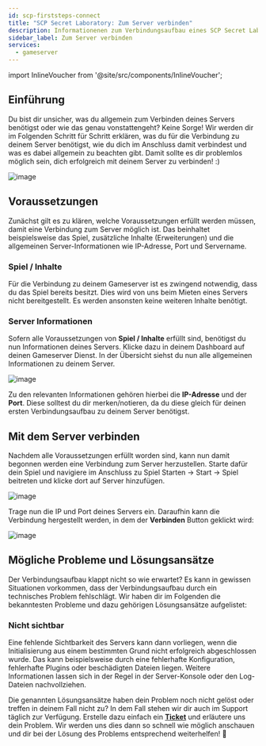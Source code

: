 ```yaml
---
id: scp-firststeps-connect
title: "SCP Secret Laboratory: Zum Server verbinden"
description: Informationenen zum Verbindungsaufbau eines SCP Secret Laboratory Server von ZAP-Hosting - ZAP-Hosting.com Dokumentation
sidebar_label: Zum Server verbinden
services:
  - gameserver
---
```


import InlineVoucher from '@site/src/components/InlineVoucher';

## Einführung

Du bist dir unsicher, was du allgemein zum Verbinden deines Servers benötigst oder wie das genau vonstattengeht? Keine Sorge! Wir werden dir im Folgenden Schritt für Schritt erklären, was du für die Verbindung zu deinem Server benötigst, wie du dich im Anschluss damit verbindest und was es dabei allgemein zu beachten gibt. Damit sollte es dir problemlos möglich sein, dich erfolgreich mit deinem Server zu verbinden! :)

![image](https://screensaver01.zap-hosting.com/index.php/s/2d8fzHa8HdTnD76/preview)

<InlineVoucher />

## Voraussetzungen

Zunächst gilt es zu klären, welche Voraussetzungen erfüllt werden müssen, damit eine Verbindung zum Server möglich ist. Das beinhaltet beispielsweise das Spiel, zusätzliche Inhalte (Erweiterungen) und die allgemeinen Server-Informationen wie IP-Adresse, Port und Servername. 



### Spiel / Inhalte

Für die Verbindung zu deinem Gameserver ist es zwingend notwendig, dass du das Spiel bereits besitzt. Dies wird von uns beim Mieten eines Servers nicht bereitgestellt. Es werden ansonsten keine weiteren Inhalte benötigt. 



### Server Informationen

Sofern alle Voraussetzungen von **Spiel / Inhalte** erfüllt sind, benötigst du nun Informationen deines Servers. Klicke dazu in deinem Dashboard auf deinen Gameserver Dienst. In der Übersicht siehst du nun alle allgemeinen Informationen zu deinem Server. 

![image](https://screensaver01.zap-hosting.com/index.php/s/DgTmxRmfYTW5MRd/preview)

Zu den relevanten Informationen gehören hierbei die **IP-Adresse** und der **Port**. Diese solltest du dir merken/notieren, da du diese gleich für deinen ersten Verbindungsaufbau zu deinem Server benötigst. 



## Mit dem Server verbinden

Nachdem alle Voraussetzungen erfüllt worden sind, kann nun damit begonnen werden eine Verbindung zum Server herzustellen. Starte dafür dein Spiel und navigiere im Anschluss zu Spiel Starten -> Start -> Spiel beitreten und klicke dort auf Server hinzufügen.

![image](https://screensaver01.zap-hosting.com/index.php/s/RnbfWzx6xr5BAF4/preview)


 Trage nun die IP und Port deines Servers ein. Daraufhin kann die Verbindung hergestellt werden, in dem der **Verbinden** Button geklickt wird:

![image](https://screensaver01.zap-hosting.com/index.php/s/kffc9W7k45GWW6C/preview)




## Mögliche Probleme und Lösungsansätze

Der Verbindungsaufbau klappt nicht so wie erwartet? Es kann in gewissen Situationen vorkommen, dass der Verbindungsaufbau durch ein technisches Problem fehlschlägt. Wir haben dir im Folgenden die bekanntesten Probleme und dazu gehörigen Lösungsansätze aufgelistet: 



### Nicht sichtbar

Eine fehlende Sichtbarkeit des Servers kann dann vorliegen, wenn die Initialisierung aus einem bestimmten Grund nicht erfolgreich abgeschlossen wurde. Das kann beispielsweise durch eine fehlerhafte Konfiguration, fehlerhafte Plugins oder beschädigten Dateien liegen. Weitere Informationen lassen sich in der Regel in der Server-Konsole oder den Log-Dateien nachvollziehen.



Die genannten Lösungsansätze haben dein Problem noch nicht gelöst oder treffen in deinem Fall nicht zu? In dem Fall stehen wir dir auch im Support täglich zur Verfügung. Erstelle dazu einfach ein **[Ticket](https://zap-hosting.com/de/customer/support/)** und erläutere uns dein Problem. Wir werden uns dies dann so schnell wie möglich anschauen und dir bei der Lösung des Problems entsprechend weiterhelfen! 🙂
